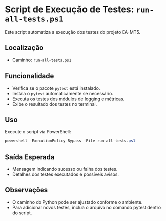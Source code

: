 # Script de Execução de Testes: `run-all-tests.ps1`

Este script automatiza a execução dos testes do projeto EA-MT5.

## Localização

- Caminho: `run-all-tests.ps1`

## Funcionalidade

- Verifica se o pacote `pytest` está instalado.
- Instala o `pytest` automaticamente se necessário.
- Executa os testes dos módulos de logging e métricas.
- Exibe o resultado dos testes no terminal.

## Uso

Execute o script via PowerShell:

```powershell
powershell -ExecutionPolicy Bypass -File run-all-tests.ps1
```

## Saída Esperada

- Mensagem indicando sucesso ou falha dos testes.
- Detalhes dos testes executados e possíveis avisos.

## Observações

- O caminho do Python pode ser ajustado conforme o ambiente.
- Para adicionar novos testes, inclua o arquivo no comando pytest dentro do script.
